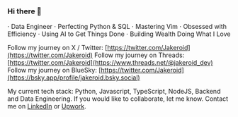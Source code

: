 ### Hi there 👋

⋅ Data Engineer 
⋅ Perfecting Python & SQL 
⋅ Mastering Vim 
⋅ Obsessed with Efficiency 
⋅ Using AI to Get Things Done 
⋅ Building Wealth Doing What I Love

Follow my journey on X / Twitter: [https://twitter.com/Jakeroid](https://twitter.com/Jakeroid)
Follow my journey on Threads: [https://twitter.com/Jakeroid](https://www.threads.net/@jakeroid_dev)
Follow my journey on BlueSky: [https://twitter.com/Jakeroid](https://bsky.app/profile/jakeroid.bsky.social)



My current tech stack: Python, Javascript, TypeScript, NodeJS, Backend and Data Engineering.
If you would like to collaborate, let me know. Contact me on [LinkedIn](https://www.linkedin.com/in/ivan-karabadzhak-42712113b/) or [Upwork](https://www.upwork.com/freelancers/ivank6).

<!--
**Jakeroid/Jakeroid** is a ✨ _special_ ✨ repository because its `README.md` (this file) appears on your GitHub profile.

Here are some ideas to get you started:

- 🔭 I’m currently working on ...
- 🌱 I’m currently learning ...
- 👯 I’m looking to collaborate on ...
- 🤔 I’m looking for help with ...
- 💬 Ask me about ...
- 📫 How to reach me: ...
- 😄 Pronouns: ...
- ⚡ Fun fact: ...
-->
